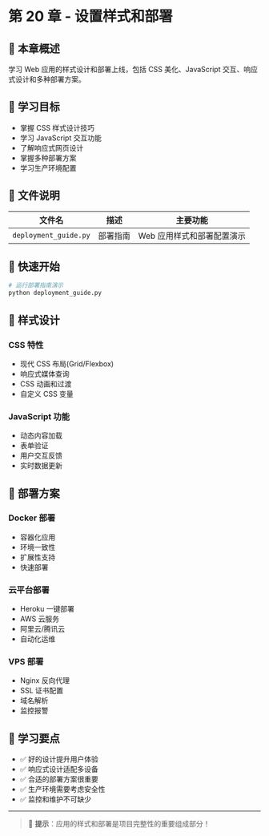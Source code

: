 # 第 20 章 - 设置样式和部署

## 🎨 本章概述

学习 Web 应用的样式设计和部署上线，包括 CSS 美化、JavaScript 交互、响应式设计和多种部署方案。

## 🎯 学习目标

- 掌握 CSS 样式设计技巧
- 学习 JavaScript 交互功能
- 了解响应式网页设计
- 掌握多种部署方案
- 学习生产环境配置

## 📁 文件说明

| 文件名                | 描述     | 主要功能                   |
| --------------------- | -------- | -------------------------- |
| `deployment_guide.py` | 部署指南 | Web 应用样式和部署配置演示 |

## 🚀 快速开始

```bash
# 运行部署指南演示
python deployment_guide.py
```

## 🎨 样式设计

### CSS 特性

- 现代 CSS 布局(Grid/Flexbox)
- 响应式媒体查询
- CSS 动画和过渡
- 自定义 CSS 变量

### JavaScript 功能

- 动态内容加载
- 表单验证
- 用户交互反馈
- 实时数据更新

## 🚀 部署方案

### Docker 部署

- 容器化应用
- 环境一致性
- 扩展性支持
- 快速部署

### 云平台部署

- Heroku 一键部署
- AWS 云服务
- 阿里云/腾讯云
- 自动化运维

### VPS 部署

- Nginx 反向代理
- SSL 证书配置
- 域名解析
- 监控报警

## 🎯 学习要点

- ✅ 好的设计提升用户体验
- ✅ 响应式设计适配多设备
- ✅ 合适的部署方案很重要
- ✅ 生产环境需要考虑安全性
- ✅ 监控和维护不可缺少

---

> 🚀 **提示**：应用的样式和部署是项目完整性的重要组成部分！

